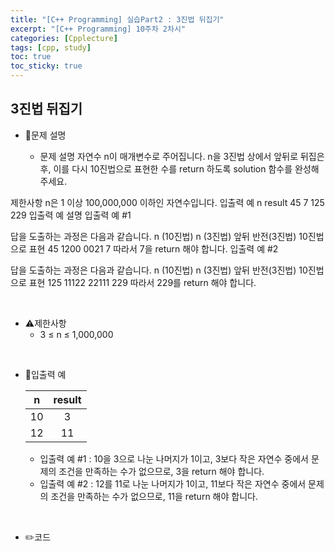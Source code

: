```yaml
---
title: "[C++ Programming] 실습Part2 : 3진법 뒤집기"
excerpt: "[C++ Programming] 10주차 2차시"
categories: [Cpplecture]
tags: [cpp, study]
toc: true
toc_sticky: true
---
```


## 3진법 뒤집기

+ 📝문제 설명 

    + 문제 설명
자연수 n이 매개변수로 주어집니다. n을 3진법 상에서 앞뒤로 뒤집은 후, 이를 다시 10진법으로 표현한 수를 return 하도록 solution 함수를 완성해주세요.

제한사항
n은 1 이상 100,000,000 이하인 자연수입니다.
입출력 예
n	result
45	7
125	229
입출력 예 설명
입출력 예 #1

답을 도출하는 과정은 다음과 같습니다.
n (10진법)	n (3진법)	앞뒤 반전(3진법)	10진법으로 표현
45	1200	0021	7
따라서 7을 return 해야 합니다.
입출력 예 #2

답을 도출하는 과정은 다음과 같습니다.
n (10진법)	n (3진법)	앞뒤 반전(3진법)	10진법으로 표현
125	11122	22111	229
따라서 229를 return 해야 합니다.

<br/>

+ ⚠️제한사항
    + 3 ≤ n ≤ 1,000,000
    
<br/>

+ 📜입출력 예

   |            n             |       result      | 
   | :----------------------: | :---------------: | 
   |                 10       |           3       |  
   |      12                  |          11       |  

   + 입출력 예 #1 : 10을 3으로 나눈 나머지가 1이고, 3보다 작은 자연수 중에서 문제의 조건을 만족하는 수가 없으므로, 3을 return 해야 합니다.
   + 입출력 예 #2 : 12를 11로 나눈 나머지가 1이고, 11보다 작은 자연수 중에서 문제의 조건을 만족하는 수가 없으므로, 11을 return 해야 합니다.

<br/>

+ ✏️코드